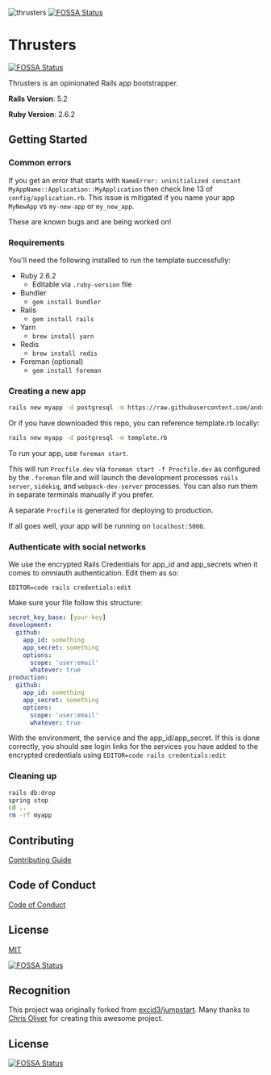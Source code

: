 ![thrusters](https://i.imgur.com/Nfn6FYb.png)
[![FOSSA Status](https://app.fossa.io/api/projects/git%2Bgithub.com%2Fandrewmcodes%2Fthrusters.svg?type=shield)](https://app.fossa.io/projects/git%2Bgithub.com%2Fandrewmcodes%2Fthrusters?ref=badge_shield)

# Thrusters

[![FOSSA Status](https://app.fossa.com/api/projects/git%2Bgithub.com%2Fandrewmcodes%2Fthrusters.svg?type=shield)](https://app.fossa.com/projects/git%2Bgithub.com%2Fandrewmcodes%2Fthrusters?ref=badge_shield)

Thrusters is an opinionated Rails app bootstrapper.

**Rails Version**: 5.2

**Ruby Version**: 2.6.2

## Getting Started

### Common errors

If you get an error that starts with `NameError: uninitialized constant MyAppName::Application::MyApplication` then check line 13 of `config/application.rb`. This issue is mitigated if you name your app `MyNewApp` vs `my-new-app` or `my_new_app`.

These are known bugs and are being worked on!

### Requirements

You'll need the following installed to run the template successfully:

* Ruby 2.6.2
  * Editable via `.ruby-version` file
* Bundler
  * `gem install bundler`
* Rails
  * `gem install rails`
* Yarn
  * `brew install yarn`
* Redis
  * `brew install redis`
* Foreman (optional)
  * `gem install foreman`

### Creating a new app

```bash
rails new myapp -d postgresql -m https://raw.githubusercontent.com/andrewmcodes/thrusters/master/template.rb
```

Or if you have downloaded this repo, you can reference template.rb locally:

```bash
rails new myapp -d postgresql -m template.rb
```

To run your app, use `foreman start`.

This will run `Procfile.dev` via `foreman start -f Procfile.dev` as configured by the `.foreman` file and will launch the development processes `rails server`, `sidekiq`, and `webpack-dev-server` processes. You can also run them in separate terminals manually if you prefer.

A separate `Procfile` is generated for deploying to production.

If all goes well, your app will be running on `localhost:5000`.

### Authenticate with social networks

We use the encrypted Rails Credentials for app_id and app_secrets when it comes to omniauth authentication. Edit them as so:

```
EDITOR=code rails credentials:edit
```

Make sure your file follow this structure:

```yml
secret_key_base: [your-key]
development:
  github:
    app_id: something
    app_secret: something
    options:
      scope: 'user:email'
      whatever: true
production:
  github:
    app_id: something
    app_secret: something
    options:
      scope: 'user:email'
      whatever: true
```

With the environment, the service and the app_id/app_secret. If this is done correctly, you should see login links
for the services you have added to the encrypted credentials using `EDITOR=code rails credentials:edit`

### Cleaning up

```bash
rails db:drop
spring stop
cd ..
rm -rf myapp
```

## Contributing

[Contributing Guide](/CONTRIBUTING.md)

## Code of Conduct

[Code of Conduct](/CODE_OF_CONDUCT.md)

## License

[MIT](/LICENSE.md)

[![FOSSA Status](https://app.fossa.io/api/projects/git%2Bgithub.com%2Fandrewmcodes%2Fthrusters.svg?type=large)](https://app.fossa.io/projects/git%2Bgithub.com%2Fandrewmcodes%2Fthrusters?ref=badge_large)

## Recognition

This project was originally forked from [excid3/jumpstart](https://github.com/excid3/jumpstart). Many thanks to [Chris Oliver](https://github.com/excid3) for creating this awesome project.


## License
[![FOSSA Status](https://app.fossa.io/api/projects/git%2Bgithub.com%2Fandrewmcodes%2Fthrusters.svg?type=large)](https://app.fossa.io/projects/git%2Bgithub.com%2Fandrewmcodes%2Fthrusters?ref=badge_large)